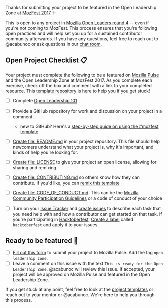 <!--- DO NOT MODIFY --->
<!--- Keep everything below to begin submitting your project to the Open Leadership Zone. Add the name of your project in the Title space above, then click 'Submit new issue'  --->

Thanks for submitting your project to be featured in the Open Leadership Zone at [MozFest 2017](http://mozillafestival.org/) :sparkles:

This is open to any project in [Mozilla Open Leaders round 4](https://mozilla.github.io/leadership-training/round-4/projects/) -- even if you're not coming to MozFest. This process ensures that you're following open practices and will help set you up for a sustained contributor community afterwards. If you have any questions, feel free to reach out to @acabunoc or ask questions in our [chat room](http://gitter.im/mozilla/open-leadership-training).

## Open Project Checklist :clipboard:
Your project must complete the following to be a featured on [Mozilla Pulse](http://mozillapulse.org/) and the Open Leadership Zone at MozFest 2017. As you complete each exercise, check off the box and comment with a link to your completed resource. This [template repository](https://github.com/acabunoc/mozfest-repo-template) is here to help you if you get stuck!

- [ ] Complete [Open Leadership 101](https://mozilla.teachable.com/p/open-leadership-101)
- [ ] Provide a GitHub repository for work and discussion on your project in a comment
  * new to GitHub?  Here's a [step-by-step guide on using the #mozfest template](https://docs.google.com/document/d/e/2PACX-1vTUfSHQvqME7Z58WgUOfRogc7fcSKpxivTm0HSDWq6qFjIFyV8UNdBzphoZlCh4QTbx1ckpmzTQV6ax/pub#h.xx0csqfdsayz)
- [ ] [Create file: README.md](https://mozilla.github.io/open-leadership-training-series/articles/opening-your-project/write-a-great-project-readme/) in your project repository. This file should help newcomers understand what your project is, why it's important, and kinds of help you're looking for.
- [ ] [Create file: LICENSE](http://choosealicense.com/) to give your project an open license, allowing for sharing and remixing.
- [ ] [Create file: CONTRIBUTING.md](https://mozilla.github.io/open-leadership-training-series/articles/building-communities-of-contributors/write-contributor-guidelines/) so others know how they can contribute. If you'd like, you can [remix this template](https://github.com/acabunoc/mozfest-repo-template/blob/master/CONTRIBUTING.md)
- [ ] [Create file: CODE_OF_CONDUCT.md](https://mozilla.github.io/open-leadership-training-series/articles/building-communities-of-contributors/write-a-code-of-conduct/). This can be the [Mozilla Community Participation Guidelines](https://www.mozilla.org/en-US/about/governance/policies/participation/) or a code of conduct of your choice
- [ ] Turn on your [Issue Tracker](https://docs.google.com/document/d/e/2PACX-1vTUfSHQvqME7Z58WgUOfRogc7fcSKpxivTm0HSDWq6qFjIFyV8UNdBzphoZlCh4QTbx1ckpmzTQV6ax/pub#h.ay6inrqrank7) and [create issues](https://docs.google.com/document/d/e/2PACX-1vTUfSHQvqME7Z58WgUOfRogc7fcSKpxivTm0HSDWq6qFjIFyV8UNdBzphoZlCh4QTbx1ckpmzTQV6ax/pub#h.sb4dv3al8i8a) to describe each task that you need help with and how a contributor can get started on that task. If you're participating in [Hacktoberfest](http://hacktoberfest.digitalocean.com/), [Create a label](https://docs.google.com/document/d/e/2PACX-1vTUfSHQvqME7Z58WgUOfRogc7fcSKpxivTm0HSDWq6qFjIFyV8UNdBzphoZlCh4QTbx1ckpmzTQV6ax/pub#h.ah0e4pnoebnc) called `hacktoberfest` and apply it to your issues.


## Ready to be featured :tada:
- [ ] [Fill out this form](https://www.mozillapulse.org/add) to submit your project to Mozilla Pulse. Add the tag `open leadership zone`.
- [ ] Leave a comment on this issue with the text `This is ready for the Open Leadership Zone`. @acabunoc will review this issue. If accepted, your project will be approved on Mozilla Pulse and featured in the Open Leadership Zone.

If you get stuck at any point, feel free to look at the [project templates](https://docs.google.com/document/d/e/2PACX-1vTUfSHQvqME7Z58WgUOfRogc7fcSKpxivTm0HSDWq6qFjIFyV8UNdBzphoZlCh4QTbx1ckpmzTQV6ax/pub#h.xx0csqfdsayz) or reach out to your mentor or @acabunoc. We're here to help you through this process.